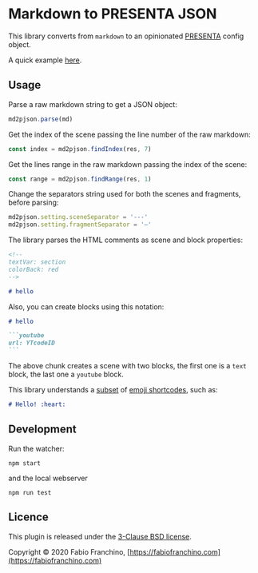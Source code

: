 # Markdown to PRESENTA JSON

This library converts from `markdown` to an opinionated [PRESENTA](https://github.com/presenta-software/presenta-lib) config object.

A quick example [here](https://codepen.io/abusedmedia/pen/WNGwMrR).

## Usage

Parse a raw markdown string to get a JSON object:

```js
md2pjson.parse(md)
```

Get the index of the scene passing the line number of the raw markdown:

```js
const index = md2pjson.findIndex(res, 7)
```


Get the lines range in the raw markdown passing the index of the scene:

```js
const range = md2pjson.findRange(res, 1)
```


Change the separators string used for both the scenes and fragments, before parsing:

```js
md2pjson.setting.sceneSeparator = '---'
md2pjson.setting.fragmentSeparator = '–'
```

The library parses the HTML comments as scene and block properties:

```markdown
<!--
textVar: section
colorBack: red
-->

# hello 

```

Also, you can create blocks using this notation:

```markdown
# hello

```youtube
url: YTcodeID
```  

```

The above chunk creates a scene with two blocks, the first one is a `text` block, the last one a `youtube` block.

This library understands a [subset](https://raw.githubusercontent.com/omnidan/node-emoji/master/lib/emoji.json) of [emoji shortcodes](https://emojipedia.org/shortcodes/), such as:

```markdown
# Hello! :heart:
```

## Development

Run the watcher:

    npm start

and the local webserver

    npm run test

## Licence

This plugin is released under the [3-Clause BSD license](LICENSE).

Copyright © 2020 Fabio Franchino, [https://fabiofranchino.com](https://fabiofranchino.com)